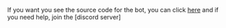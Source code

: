 If you want you see the source code for the bot, you can click [here](https://discord.gg/4Zg3xMA27Z) and if you need help, join the [discord server]
